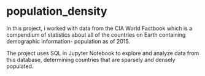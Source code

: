 # population_density

In this project, i worked with data from the CIA World Factbook which is a compendium of statistics about all of the countries on Earth containing demographic information- population as of 2015.

The project uses SQL in Jupyter Notebook to explore and analyze data from this database, determining countries that are sparsely and densely populated.
